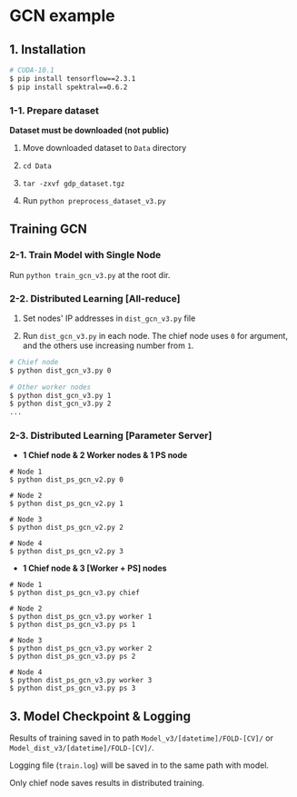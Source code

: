 # GCN example

## 1. Installation

```bash
# CUDA-10.1
$ pip install tensorflow==2.3.1
$ pip install spektral==0.6.2
```

### 1-1. Prepare dataset

__Dataset must be downloaded (not public)__

1. Move downloaded dataset to `Data` directory

2. `cd Data`

3. `tar -zxvf gdp_dataset.tgz`

4. Run `python preprocess_dataset_v3.py`

## Training GCN

### 2-1. Train Model with Single Node

Run `python train_gcn_v3.py` at the root dir.

### 2-2. Distributed Learning [All-reduce]

1. Set nodes' IP addresses in `dist_gcn_v3.py` file

2. Run `dist_gcn_v3.py` in each node. The chief node uses `0` for argument, and the others use increasing number from `1`.

```bash
# Chief node
$ python dist_gcn_v3.py 0

# Other worker nodes
$ python dist_gcn_v3.py 1
$ python dist_gcn_v3.py 2
...
```

### 2-3. Distributed Learning [Parameter Server]

- __1 Chief node & 2 Worker nodes & 1 PS node__

```
# Node 1
$ python dist_ps_gcn_v2.py 0

# Node 2
$ python dist_ps_gcn_v2.py 1

# Node 3
$ python dist_ps_gcn_v2.py 2

# Node 4
$ python dist_ps_gcn_v2.py 3
```

- __1 Chief node & 3 [Worker + PS] nodes__

```
# Node 1
$ python dist_ps_gcn_v3.py chief
 
# Node 2
$ python dist_ps_gcn_v3.py worker 1
$ python dist_ps_gcn_v3.py ps 1

# Node 3
$ python dist_ps_gcn_v3.py worker 2
$ python dist_ps_gcn_v3.py ps 2

# Node 4
$ python dist_ps_gcn_v3.py worker 3
$ python dist_ps_gcn_v3.py ps 3
```

## 3. Model Checkpoint & Logging

Results of training saved in to path `Model_v3/[datetime]/FOLD-[CV]/` or `Model_dist_v3/[datetime]/FOLD-[CV]/`.

Logging file (`train.log`) will be saved in to the same path with model.

Only chief node saves results in distributed training.
